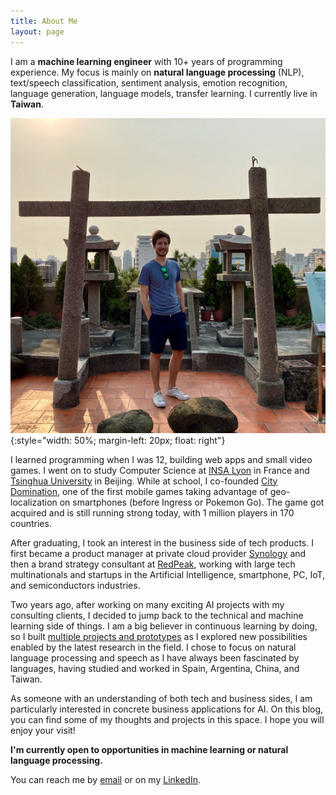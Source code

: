 ```yaml
---
title: About Me
layout: page
---
```




I am a **machine learning engineer** with 10+ years of programming experience. My focus is mainly on **natural language processing** (NLP), text/speech classification, sentiment analysis, emotion recognition, language generation, language models, transfer learning. I currently live in **Taiwan**.

![Me](/assets/images/me.jpeg){:style="width: 50%; margin-left: 20px; float: right"}

I learned programming when I was 12, building web apps and small video games. I went on to study Computer Science at [INSA Lyon](https://www.insa-lyon.fr) in France and [Tsinghua University](https://www.tsinghua.edu.cn/en/) in Beijing. While at school, I co-founded [City Domination](https://www.citydomination.games), one of the first mobile games taking advantage of geo-localization on smartphones (before Ingress or Pokemon Go). The game got acquired and is still running strong today, with 1 million players in 170 countries.

After graduating, I took an interest in the business side of tech products. I first became a product manager at private cloud provider [Synology](https://www.synology.com) and then a brand strategy consultant at [RedPeak](https://www.red-peak.com), working with large tech multinationals and startups in the Artificial Intelligence, smartphone, PC, IoT, and semiconductors industries.

Two years ago, after working on many exciting AI projects with my consulting clients, I decided to jump back to the technical and machine learning side of things. I am a big believer in continuous learning by doing, so I built [multiple projects and prototypes](/projects.html) as I explored new possibilities enabled by the latest research in the field. I chose to focus on natural language processing and speech as I have always been fascinated by languages, having studied and worked in Spain, Argentina, China, and Taiwan.

As someone with an understanding of both tech and business sides, I am particularly interested in concrete business applications for AI. On this blog, you can find some of my thoughts and projects in this space. I hope you will enjoy your visit!

**I'm currently open to opportunities in machine learning or natural language processing.**

You can reach me by [email](mailto:{{site.email}}) or on my [LinkedIn](https://www.linkedin.com/in/jonathan-boigne/).
